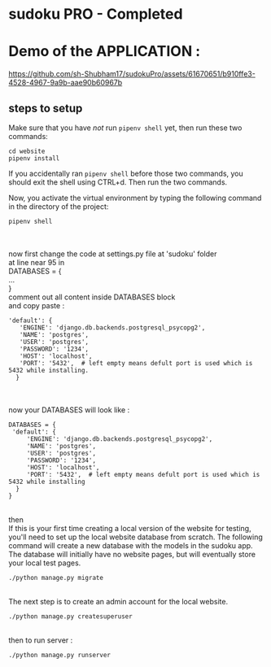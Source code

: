 # sudoku PRO - Completed

# Demo of the APPLICATION : 


https://github.com/sh-Shubham17/sudokuPro/assets/61670651/b910ffe3-4528-4967-9a9b-aae90b60967b



## steps to setup 

Make sure that you have *not* run `pipenv shell` yet, then run these two commands:

```
cd website
pipenv install
```

If you accidentally ran `pipenv shell` before those two commands, you should exit the shell using CTRL+d. Then run the two commands.

Now, you activate the virtual environment by typing the following command in the directory of the project:

```
pipenv shell
```
</br></br>
now first change the code at settings.py file at 'sudoku' folder</br>
at line near 95 in </br>
DATABASES = {</br>
...</br>
}</br>
comment out all content inside DATABASES block</br>
and copy paste :</br>
```
'default': {
   'ENGINE': 'django.db.backends.postgresql_psycopg2',
   'NAME': 'postgres',
   'USER': 'postgres',
   'PASSWORD': '1234',
   'HOST': 'localhost',
   'PORT': '5432',  # left empty means defult port is used which is 5432 while installing.
  }
```
</br></br>
now your DATABASES will look like :</br>
```
DATABASES = {
 'default': {
     'ENGINE': 'django.db.backends.postgresql_psycopg2',
     'NAME': 'postgres',
     'USER': 'postgres',
     'PASSWORD': '1234',
     'HOST': 'localhost',
     'PORT': '5432',  # left empty means defult port is used which is 5432 while installing
  }
}
```
</br>
then </br>
If this is your first time creating a local version of the website for testing, you'll need to set up the local website database from scratch. The following command will create a new database with the models in the sudoku app. The database will initially have no website pages, but will eventually store your local test pages.

```
./python manage.py migrate
```
</br>
The next step is to create an admin account for the local website.

```
./python manage.py createsuperuser
```
</br>
then to run server :

```
./python manage.py runserver
```


